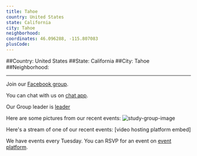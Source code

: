 ```yaml
---
title: Tahoe
country: United States
state: California
city: Tahoe
neighborhood: 
coordinates: 46.096288, -115.807083
plusCode:
---
```


##Country: United States
##State: California
##City: Tahoe
##Neighborhood: 
*****
Join our [Facebook group](https://www.facebook.com/groups/free.code.camp.tahoe).

You can chat with us on [chat app]().

Our Group leader is [leader]()

Here are some pictures from our recent events:
![study-group-image]()

Here's a stream of one of our recent events:
[video hosting platform embed]

We have events every Tuesday. You can RSVP for an event on [event platform]().
